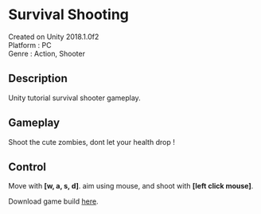 # Survival Shooting
Created on Unity 2018.1.0f2 <br>
Platform : PC <br>
Genre : Action, Shooter

## Description
Unity tutorial survival shooter gameplay.

## Gameplay
Shoot the cute zombies, dont let your health drop !

## Control
Move with <b>[w, a, s, d]</b>. aim using mouse, and shoot with <b>[left click mouse]</b>.



Download game build [here](https://drive.google.com/open?id=1wgeSbn0a-yX1O35mpERjrWSPLVNsNtVA).
